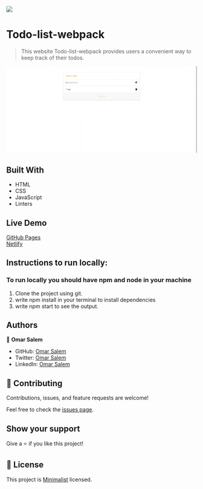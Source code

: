 ![](https://img.shields.io/badge/Microverse-blueviolet)

# Todo-list-webpack

> This website Todo-list-webpack provides users a convenient way to keep track of their todos.

![screenshot](./screen.gif)

## Built With

- HTML
- CSS
- JavaScript
- Linters

## Live Demo
[GitHub Pages](https://omarsalem7.github.io/Todo-list-webpack/)<br/>
[Netlify](https://todo-webpack-v1.netlify.app/)
## Instructions to run locally:
### To run locally you should have npm and node in your machine
1. Clone the project using git.
2. write npm install in your terminal to install dependencies
3. write npm start to see the output.

## Authors

👤 **Omar Salem**

- GitHub: [Omar Salem](https://github.com/omarsalem7)
- Twitter: [Omar Salem](https://twitter.com/Omar80491499)
- LinkedIn: [Omar Salem](https://www.linkedin.com/in/omar-salem-a6945b177/)


## 🤝 Contributing

Contributions, issues, and feature requests are welcome!

Feel free to check the [issues page](../../issues/).

## Show your support

Give a ⭐ if you like this project!

## 📝 License

This project is [Minimalist](https://web.archive.org/web/20180320194056/http://www.getminimalist.com:80/) licensed.
